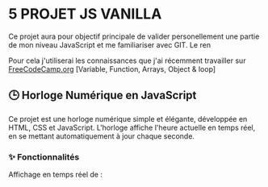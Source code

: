 # 5 PROJET JS VANILLA


Ce projet aura pour objectif principale de valider personellement une partie de mon niveau JavaScript et me familiariser avec GIT.
Le ren

Pour cela j'utiliserai les connaissances que j'ai récemment travailler sur [FreeCodeCamp.org](https://www.freecodecamp.org/) [Variable, Function, Arrays, Object & loop]
 

## 🕒 Horloge Numérique en JavaScript

Ce projet est une horloge numérique simple et élégante, développée en HTML, CSS et JavaScript. L'horloge affiche l'heure actuelle en temps réel, en se mettant automatiquement à jour chaque seconde.

### ✨ Fonctionnalités

Affichage en temps réel de :




